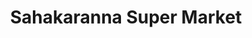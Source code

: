 ---
title: "Sahakaranna Super Market"
url: /thrissur/sahakaranna-super-market/
shop: supermarket
---